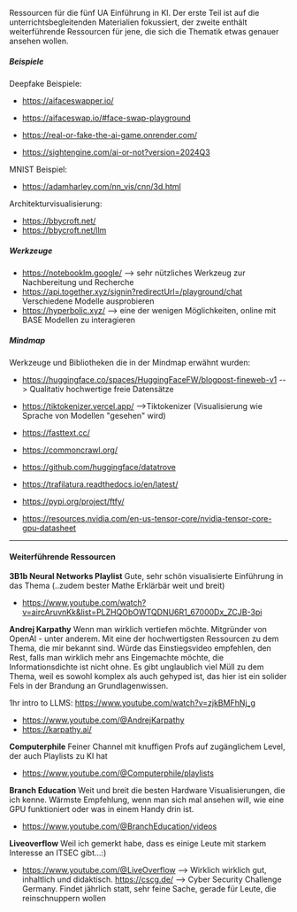 Ressourcen für die fünf UA Einführung in KI. Der erste Teil ist auf die unterrichtsbegleitenden Materialien fokussiert, der zweite enthält weiterführende Ressourcen für jene, die sich die Thematik etwas genauer ansehen wollen.

##### Beispiele 
Deepfake Beispiele:
* https://aifaceswapper.io/
* https://aifaceswap.io/#face-swap-playground

* https://real-or-fake-the-ai-game.onrender.com/
* https://sightengine.com/ai-or-not?version=2024Q3

MNIST Beispiel:
* https://adamharley.com/nn_vis/cnn/3d.html

Architekturvisualisierung:
* https://bbycroft.net/
* https://bbycroft.net/llm   

##### Werkzeuge
* https://notebooklm.google/ --> sehr nützliches Werkzeug zur Nachbereitung und Recherche
* https://api.together.xyz/signin?redirectUrl=/playground/chat Verschiedene Modelle ausprobieren
* https://hyperbolic.xyz/ --> eine der wenigen Möglichkeiten, online mit BASE Modellen zu interagieren 

##### Mindmap 
Werkzeuge und Bibliotheken die in der Mindmap erwähnt wurden:
* https://huggingface.co/spaces/HuggingFaceFW/blogpost-fineweb-v1  --> Qualitativ hochwertige freie Datensätze
* https://tiktokenizer.vercel.app/  -->Tiktokenizer (Visualisierung wie Sprache von Modellen "gesehen" wird)

* https://fasttext.cc/
* https://commoncrawl.org/
* https://github.com/huggingface/datatrove
* https://trafilatura.readthedocs.io/en/latest/
* https://pypi.org/project/ftfy/
* https://resources.nvidia.com/en-us-tensor-core/nvidia-tensor-core-gpu-datasheet

-----
#### Weiterführende Ressourcen

**3B1b Neural Networks Playlist**
Gute, sehr schön visualisierte Einführung in das Thema (..zudem bester Mathe Erklärbär weit und breit)
* https://www.youtube.com/watch?v=aircAruvnKk&list=PLZHQObOWTQDNU6R1_67000Dx_ZCJB-3pi

**Andrej Karpathy**
Wenn man wirklich vertiefen möchte. Mitgründer von OpenAI - unter anderem. Mit eine der hochwertigsten Ressourcen zu dem Thema, die mir bekannt sind. 
Würde das Einstiegsvideo empfehlen, den Rest, falls man wirklich mehr ans Eingemachte möchte, die Informationsdichte ist nicht ohne. Es gibt unglaublich viel Müll zu dem Thema, weil es sowohl komplex als auch gehyped ist, das hier ist ein solider Fels in der Brandung an Grundlagenwissen.

1hr intro to LLMS: https://www.youtube.com/watch?v=zjkBMFhNj_g

* https://www.youtube.com/@AndrejKarpathy
* https://karpathy.ai/

**Computerphile**
Feiner Channel mit knuffigen Profs auf zugänglichem Level, der auch Playlists zu KI hat
* https://www.youtube.com/@Computerphile/playlists

**Branch Education**
Weit und breit die besten Hardware Visualisierungen, die ich kenne. Wärmste Empfehlung, wenn man sich mal ansehen will, wie eine GPU funktioniert oder was in einem Handy drin ist.
* https://www.youtube.com/@BranchEducation/videos


**Liveoverflow**
Weil ich gemerkt habe, dass es einige Leute mit starkem Interesse an ITSEC gibt...:)
* https://www.youtube.com/@LiveOverflow --> Wirklich wirklich gut, inhaltlich und didaktisch.
https://cscg.de/ --> Cyber Security Challenge Germany. Findet jährlich statt, sehr feine Sache, gerade für Leute, die reinschnuppern wollen
